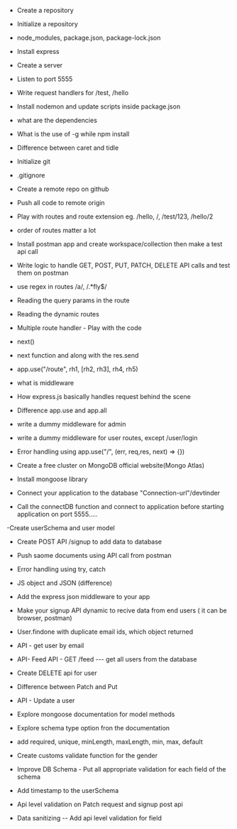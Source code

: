 - Create a repository
- Initialize a repository
- node_modules, package.json, package-lock.json
- Install express
- Create a server
- Listen to port 5555
- Write request handlers for /test, /hello
- Install nodemon and update scripts inside package.json
- what are the dependencies
- What is the use of -g while npm install
- Difference between caret and tidle

- Initialize git 
- .gitignore
- Create a remote repo on github
- Push all code to remote origin
- Play with routes and route extension eg. /hello, /, /test/123, /hello/2
- order of routes matter a lot 
- Install postman app and create workspace/collection then make a test api call
- Write logic to handle GET, POST, PUT, PATCH, DELETE API calls and test them on postman

- use regex in routes /a/, /.*fly$/
- Reading the query params in the route
- Reading the dynamic routes

- Multiple route handler - Play with the code
- next()
- next function and along with the res.send
- app.use("/route", rh1, [rh2, rh3], rh4, rh5)
- what is middleware 
- How express.js basically handles request behind the scene
- Difference app.use and app.all
- write a dummy middleware for admin
- write a dummy middleware  for user routes, except /user/login
- Error handling using app.use("/", (err, req,res, next) => {})

- Create a free cluster on MongoDB official website(Mongo Atlas)
- Install mongoose library
- Connect your application to the database "Connection-url"/devtinder
- Call the connectDB function and connect to application before starting application on port 5555.....

-Create userSchema and user model
- Create POST API /signup to add data to database
- Push saome documents using API call from postman
- Error handling using try, catch
- JS object and JSON (difference)
- Add the express json middleware to your app
- Make your signup API dynamic to recive data from end users ( it can be browser, postman)
- User.findone with duplicate email ids, which object returned
- API - get user by email
- API- Feed API - GET /feed --- get all users from the database
- Create DELETE api for user
- Difference between Patch and Put
- API - Update a user
- Explore mongoose documentation for model methods

- Explore schema type option fron the documentation
- add required, unique, minLength, maxLength, min, max, default
- Create customs validate function for the gender
- Improve DB Schema - Put all appropriate validation for each field of the schema 
- Add timestamp to the userSchema 
- Api level validation on Patch request and signup post api
- Data sanitizing -- Add api level validation for field
